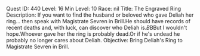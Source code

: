 Quest ID: 440
Level: 16
Min Level: 10
Race: nil
Title: The Engraved Ring
Description: If you want to find the husband or beloved who gave Deliah her ring... then speak with Magistrate Sevren in Brill.He should have records of recent deaths and, with luck, can discover who Deliah is.$B$BBut I wouldn't hope.Whoever gave her the ring is probably dead.Or if he's undead he probably no longer cares about Deliah.
Objective: Bring Deliah's Ring to Magistrate Sevren in Brill.
